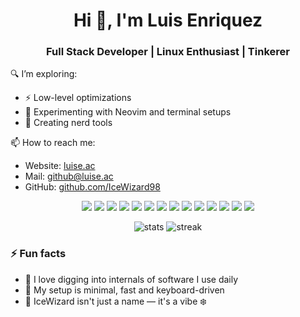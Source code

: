<h1 align="center">Hi 👋, I'm Luis Enriquez</h1>
<h3 align="center">Full Stack Developer | Linux Enthusiast | Tinkerer</h3>
 
🔍 I’m exploring:
- ⚡️ Low-level optimizations  
- 🧪 Experimenting with Neovim and terminal setups
- 🔧 Creating nerd tools

📫 How to reach me:
- Website: [luise.ac](https://luise.ac)  
- Mail: [github@luise.ac](mailto:github@luise.ac)
- GitHub: [github.com/IceWizard98](https://github.com/IceWizard98)  

<p align="center">
  <img src="https://img.shields.io/badge/PHP-777BB4?style=for-the-badge&logo=php&logoColor=white"/>
  <img src="https://img.shields.io/badge/Python-3776AB?style=for-the-badge&logo=python&logoColor=white"/>
  <img src="https://img.shields.io/badge/Java-007396?style=for-the-badge&logo=java&logoColor=white"/>
  <img src="https://img.shields.io/badge/Go-00ADD8?style=for-the-badge&logo=go&logoColor=white"/>

  <img src="https://img.shields.io/badge/Vue.js-35495E?style=for-the-badge&logo=vue.js&logoColor=4FC08D"/>
  <img src="https://img.shields.io/badge/JavaScript-F7DF1E?style=for-the-badge&logo=javascript&logoColor=black"/>

  <img src="https://img.shields.io/badge/MySQL-4479A1?style=for-the-badge&logo=mysql&logoColor=white"/>
  <img src="https://img.shields.io/badge/MongoDB-47A248?style=for-the-badge&logo=mongodb&logoColor=white"/>
  <img src="https://img.shields.io/badge/MariaDB-003545?style=for-the-badge&logo=mariadb&logoColor=white"/>
  <img src="https://img.shields.io/badge/TiDB-E02020?style=for-the-badge&logo=pingcap&logoColor=white"/>

  <img src="https://img.shields.io/badge/Docker-2496ED?style=for-the-badge&logo=docker&logoColor=white"/>
  <img src="https://img.shields.io/badge/Git-F05032?style=for-the-badge&logo=git&logoColor=white"/>
  <img src="https://img.shields.io/badge/Neovim-57A143?style=for-the-badge&logo=neovim&logoColor=white"/>
  <img src="https://img.shields.io/badge/Linux-FCC624?style=for-the-badge&logo=linux&logoColor=black"/>
</p>

<p align="center">
  <img src="https://github-readme-stats.vercel.app/api?username=IceWizard98&show_icons=true&theme=radical" alt="stats" />
  <img src="https://github-readme-streak-stats.herokuapp.com/?user=IceWizard98&theme=radical" alt="streak" />
</p>

### ⚡ Fun facts

- 🧠 I love digging into internals of software I use daily  
- 🔌 My setup is minimal, fast and keyboard-driven  
- 🧊 IceWizard isn't just a name — it's a vibe ❄️
